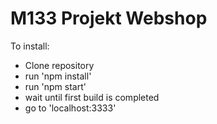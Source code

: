 # M133 Projekt Webshop

To install:

 - Clone repository
 - run 'npm install'
 - run 'npm start'
 - wait until first build is completed
 - go to 'localhost:3333'
